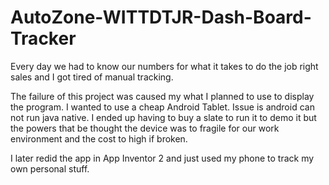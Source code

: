 # AutoZone-WITTDTJR-Dash-Board-Tracker
Every day we had to know our numbers for what it takes to do the job right sales and I got tired of manual tracking.

The failure of this project was caused my what I planned to use to display the program. I wanted to use a cheap Android Tablet. Issue is android can not run java native. I ended up having to buy a slate to run it to demo it but the powers that be thought the device was to fragile for our work environment and the cost to high if broken.

I later redid the app in App Inventor 2 and just used my phone to track my own personal stuff.
